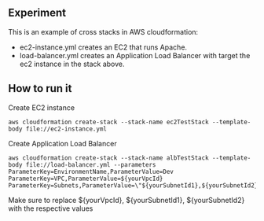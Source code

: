 ## Experiment

This is an example of cross stacks in AWS cloudformation:

- ec2-instance.yml creates an EC2 that runs Apache.
- load-balancer.yml creates an Application Load Balancer with target the ec2 instance in the stack above.

## How to run it

Create EC2 instance

```shell
aws cloudformation create-stack --stack-name ec2TestStack --template-body file://ec2-instance.yml
```
Create Application Load Balancer

```shell
aws cloudformation create-stack --stack-name albTestStack --template-body file://load-balancer.yml --parameters ParameterKey=EnvironmentName,ParameterValue=Dev ParameterKey=VPC,ParameterValue=${yourVpcId} ParameterKey=Subnets,ParameterValue=\"${yourSubnetId1},${yourSubnetId2},"
```

Make sure to replace ${yourVpcId}, ${yourSubnetId1}, ${yourSubnetId2} with the respective values